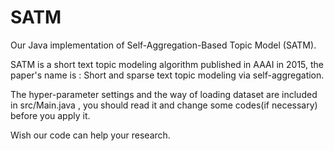 # SATM
Our Java implementation of Self-Aggregation-Based Topic Model (SATM).

SATM is a short text topic modeling algorithm published in AAAI in 2015, the paper's name is : Short and sparse text topic modeling via self-aggregation.

The hyper-parameter settings and the way of loading dataset are included in src/Main.java , you should read it and change some codes(if necessary) before you apply it.

Wish our code can help your research.
